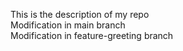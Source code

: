 This is the description of my repo <br /> 
Modification in main branch <br />
Modification in feature-greeting branch
